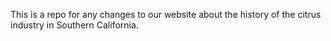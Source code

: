This is a repo for any changes to our website about the history of the citrus industry in Southern California.
